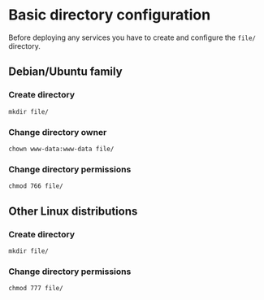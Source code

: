 # Basic directory configuration
Before deploying any services you have to create and configure the `file/` directory.

## Debian/Ubuntu family
### Create directory
```
mkdir file/
```
### Change directory owner
```
chown www-data:www-data file/
```
### Change directory permissions
```
chmod 766 file/
```

## Other Linux distributions
### Create directory
```
mkdir file/
```
### Change directory permissions
```
chmod 777 file/
```
